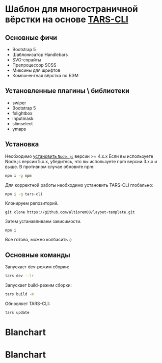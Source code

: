 # Шаблон для многостраничной вёрстки на основе [TARS-CLI](https://github.com/tars/tars-cli)

## Основные фичи

* Bootstrap 5
* Шаблонизатор Handlebars
* SVG-спрайты
* Препроцессор SCSS
* Миксины для шрифтов
* Компонентная вёрстка по БЭМ

## Установленные плагины \ библиотеки

* swiper
* Bootstrap 5
* fslightbox
* inputmask
* slimselect
* ymaps

## Установка

Необходимо [установить `Node.js`](http://nodejs.org/) версии >= 4.x.x Если вы используете Node.js версии 5.x.x, убедитесь, что вы используете npm версии 3.x.x и выше. В противном случае обновите npm:

```bash
npm i -g npm
```

Для корректной работы необходимо установить TARS-CLI глобально:

```bash
npm i -g tars-cli
```

Клонируем репозиторий.

```shell
git clone https://github.com/altiorem00/layout-template.git
```

Затем устанавливаем зависимости.

```shell
npm i
```

Все готово, можно колбасить :)


## Основные команды

Запускает dev-режим сборки:

```bash
tars dev --lr
```

Запускает build-режим сборки:

```bash
tars build -m
```

Обновляет TARS-CLI:

```bash
tars update
```

# Blanchart
# Blanchart
